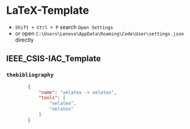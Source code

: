 # LaTeX-Template

- `Shift + Ctrl + P` search `Open Settings`
- or open `C:\Users\Lenovo\AppData\Roaming\Code\User\settings.json` directly

## IEEE_CSIS-IAC_Template

### `thebibliography`

```json
        {
            "name": "xelatex -> xelatex",
            "tools": [
                "xelatex",
                "xelatex"
            ]
        }
```